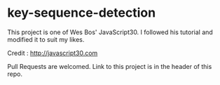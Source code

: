 # key-sequence-detection
This project is one of Wes Bos' JavaScript30. I followed his tutorial and modified it to suit my likes. 

Credit : http://javascript30.com

Pull Requests are welcomed.
Link to this project is in the header of this repo.
